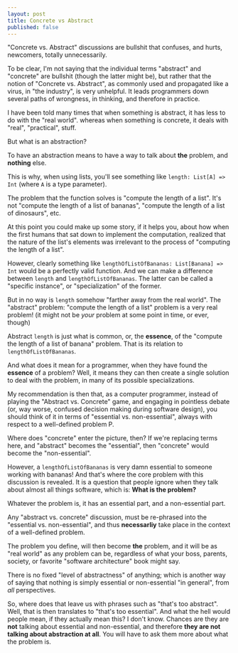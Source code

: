 ```yaml
---
layout: post
title: Concrete vs Abstract
published: false
---
```


"Concrete vs. Abstract" discussions are bullshit that confuses, and hurts, newcomers, 
totally unnecessarily.

To be clear, I'm not saying that the individual terms "abstract" and "concrete" are 
bullshit (though the latter might be), but rather that the notion of 
"Concrete vs. Abstract", as commonly used and propagated like a virus, 
in "the industry", is very unhelpful. It leads programmers down several paths 
of wrongness, in thinking, and therefore in practice.

I have been told many times that when something is abstract, it has less to do with 
the "real world". whereas when something is concrete, it deals with "real", "practical", 
stuff.

But what is an abstraction? 

To have an abstraction means to have a way to talk about **the** problem, and **nothing** else. 

This is why, when using lists, you'll see something like `length: List[A] => Int` 
(where `A` is a type parameter).

The problem that the function solves is "compute the length of a list". It's not 
"compute the length of a list of bananas", "compute the length of a list of dinosaurs", etc.

At this point you could make up some story, if it helps you, about how when the first humans 
that sat down to implement the computation, realized that the nature of the list's elements 
was irrelevant to the process of "computing the length of a list".

However, clearly something like `lengthOfListOfBananas: List[Banana] => Int` would be a perfectly 
valid function. And we can make a difference between `length` and `lengthOfListOfBananas`. The 
latter can be called a "specific instance", or "specialization" of the former. 

But in no way is `length` somehow "farther away from the real world". The "abstract" problem:
"compute the length of a list" problem is a very real problem! (it might not be *your* problem
at some point in time, or ever, though)

Abstract `length` is just what is common, or, the **essence**, of the "compute the length 
of a list of banana" problem. That is its relation to `lengthOfListOfBananas`.

And what does it mean for a programmer, when they have found the **essence** of a problem? 
Well, it means they can then create a single solution to deal with the problem, in many 
of its possible specializations.

My recommendation is then that, as a computer programmer, instead of playing the 
"Abstract vs. Concrete" game, and engaging in pointless debate (or, way worse, confused 
decision making during software design), you should think of it in terms of "essential vs. non-essential", 
always with respect to a well-defined problem P.

Where does "concrete" enter the picture, then? If we're replacing terms here, and "abstract" 
becomes the "essential", then "concrete" would become the "non-essential".

However, a `lengthOfListOfBananas` is very damn essential to someone working with bananas!
And that's where the core problem with this discussion is revealed. It is a question that 
people ignore when they talk about almost all things software, which is: **What is the problem?**

Whatever the problem is, it has an essential part, and a non-essential part. 

Any "abstract vs. concrete" discussion, must be re-phrased into the "essential vs. non-essential", 
and thus **necessarliy** take place in the context of a well-defined problem.

The problem you define, will then become **the** problem, and it will be as "real 
world" as any problem can be, regardless of what your boss, parents, society, or 
favorite "software architecture" book might say. 

There is no fixed "level of abstractness" of anything; which is another way of saying that 
nothing is simply essential or non-essential "in general", from *all* perspectives.

So, where does that leave us with phrases such as "that's too abstract". Well, that is 
then translates to "that's too essential". And what the hell would people mean, if 
they actually mean this? I don't know. Chances are they are **not** talking about 
essential and non-essential, and therefore **they are not talking about abstraction at all**.
You will have to ask them more about what the problem is.
